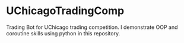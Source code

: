 # UChicagoTradingComp
Trading Bot for UChicago trading competition. I demonstrate OOP and coroutine skills using python in this repository. 
